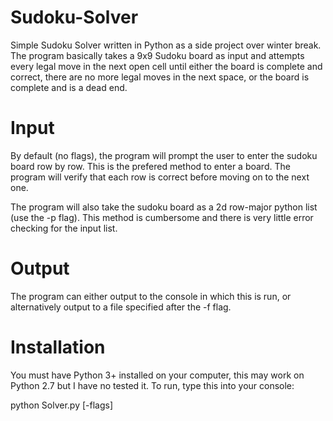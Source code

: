 Sudoku-Solver
=============

Simple Sudoku Solver written in Python as a side project over winter break.
The program basically takes a 9x9 Sudoku board as input and attempts every legal move in the next open cell until either the board is complete and correct, there are no more legal moves in the next space, or the board is complete and is a dead end.

Input
=====

By default (no flags), the program will prompt the user to enter the sudoku board row by row. This is the prefered method to enter a board. The program will verify that each row is correct before moving on to the next one.

The program will also take the sudoku board as a 2d row-major python list (use the -p flag). This method is cumbersome and there is very little error checking for the input list.

Output
======

The program can either output to the console in which this is run, or alternatively output to a file specified after the -f flag.

Installation
============

You must have Python 3+ installed on your computer, this may work on Python 2.7 but I have no tested it.
To run, type this into your console:

python Solver.py [-flags]
